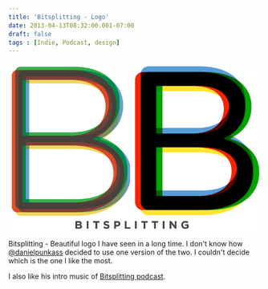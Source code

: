 ```yaml
---
title: 'Bitsplitting - Logo'
date: 2013-04-13T08:32:00.001-07:00
draft: false
tags : [Indie, Podcast, design]
---
```


![](/assets/bitsplitting.png)

  
Bitsplitting - Beautiful logo I have seen in a long time. I don't know how [@danielpunkass](https://twitter.com/danielpunkass) decided to use one version of the two. I couldn't decide which is the one I like the most.  
  
I also like his intro music of [Bitsplitting podcast](http://bitsplitting.org/podcast).